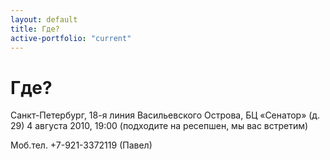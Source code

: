 ```yaml
---
layout: default
title: Где?
active-portfolio: "current"
---
```


Где?
========

Санкт-Петербург, 18-я линия Васильевского Острова, БЦ «Сенатор» (д. 29)
4 августа 2010, 19:00 (подходите на ресепшен, мы вас встретим)

Моб.тел. +7-921-3372119 (Павел)
